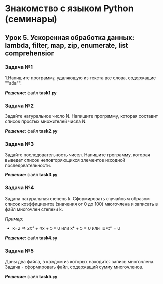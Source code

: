 # **Знакомство с языком Python (семинары)**

## **Урок 5. Ускоренная обработка данных: lambda, filter, map, zip, enumerate, list comprehension**

### **Задача №1**

1.Напишите программу, удаляющую из текста все слова, содержащие ""абв"".

**_Решение:_** файл **task1.py**

### **Задача №2**

Задайте натуральное число N. Напишите программу, которая составит список простых множителей числа N.

**_Решение:_** файл **task2.py**

### **Задача №3**

Задайте последовательность чисел. Напишите программу, которая выведет список неповторяющихся элементов исходной последовательности.

**_Решение:_** файл **task3.py**

### **Задача №4**

Задана натуральная степень k. Сформировать случайным образом список коэффициентов (значения от 0 до 100) многочлена и записать в файл многочлен степени k.

_Пример:_

- k=2 => 2*x² + 4*x + 5 = 0 или x² + 5 = 0 или 10\*x² = 0

**_Решение:_** файл **task4.py**

### **Задача №5**

Даны два файла, в каждом из которых находится запись многочлена. Задача - сформировать файл, содержащий сумму многочленов.

**_Решение:_** файл **task5.py**
